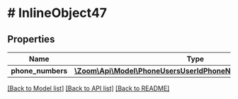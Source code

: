 # # InlineObject47

## Properties

Name | Type | Description | Notes
------------ | ------------- | ------------- | -------------
**phone_numbers** | [**\Zoom\Api\Model\PhoneUsersUserIdPhoneNumbersPhoneNumbers[]**](PhoneUsersUserIdPhoneNumbersPhoneNumbers.md) |  | [optional] 

[[Back to Model list]](../../README.md#documentation-for-models) [[Back to API list]](../../README.md#documentation-for-api-endpoints) [[Back to README]](../../README.md)


